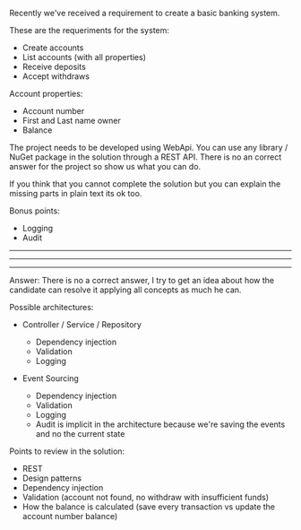 Recently we've received a requirement to create a basic banking system.

These are the requeriments for the system:
  - Create accounts
  - List accounts (with all properties)
  - Receive deposits
  - Accept withdraws
    
Account properties:
  - Account number
  - First and Last name owner
  - Balance

The project needs to be developed using WebApi. You can use any library / NuGet package in the solution through a REST API.
There is no an correct answer for the project so show us what you can do.

If you think that you cannot complete the solution but you can explain the missing parts in plain text its ok too.

Bonus points:
  - Logging
  - Audit

---------------------------------------------------------------------------------------------
---------------------------------------------------------------------------------------------
---------------------------------------------------------------------------------------------

Answer: There is no a correct answer, I try to get an idea about how the candidate can resolve it applying all concepts as much he can.

Possible architectures:
  - Controller / Service / Repository
    - Dependency injection
    - Validation
    - Logging

  - Event Sourcing
    - Dependency injection
    - Validation
    - Logging
    - Audit is implicit in the architecture because we're saving the events and no the current state

Points to review in the solution:
  - REST
  - Design patterns
  - Dependency injection
  - Validation (account not found, no withdraw with insufficient funds)
  - How the balance is calculated (save every transaction vs update the account number balance)